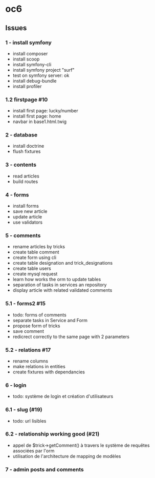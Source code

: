 # oc6

## Issues

### 1 - install symfony

- install composer
- install scoop
- install symfony-cli
- install symfony project "surf"
- test on symfony server: ok
- install debug-bundle
- install profiler

### 1.2 firstpage #10

- install first page: lucky/number
- install first page: home
- navbar in base1.html.twig

### 2 - database

- install doctrine
- flush fixtures

### 3 - contents

- read articles
- build routes

### 4 - forms

- install forms
- save new article
- update article
- use validators

### 5 - comments
- rename articles by tricks
- create table comment
- create form using cli
- create table designation and trick_designations
- create table users
- create mysql request
- learn how works the orm to update tables
- separation of tasks in services an repository
- display article with related validated comments

### 5.1 - forms2 #15

- todo: forms of comments
- separate tasks in Service and Form
- propose form of tricks
- save comment
- redicrect correctly to the same page with 2 parameters

### 5.2 - relations #17

- rename columns
- make relations in entities
- create fixtures with dependancies

### 6 - login

- todo: système de login et création d'utilisateurs

### 6.1 - slug (#19)

- todo: url lisibles

### 6.2 - relationship working good (#21)

- appel de $trick->getComment() à travers le système de requêtes associées par l'orm
- utilisation de l'architecture de mapping de modèles

### 7 - admin posts and comments

